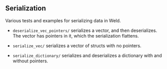 ## Serialization

Various tests and examples for serializing data in Weld.

* `deserialize_vec_pointers/` serializes a vector, and then deserializes. The vector has pointers in it, which
the serialization flattens.

* `serialize_vec/` serializes a vector of structs with no pointers.

* `serialize_dictionary/` serializes and deserializes a dictionary with and without pointers.
